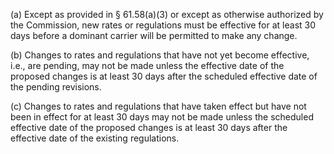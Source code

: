(a) Except as provided in § 61.58(a)(3) or except as otherwise authorized by the Commission, new rates or regulations must be effective for at least 30 days before a dominant carrier will be permitted to make any change.

(b) Changes to rates and regulations that have not yet become effective, i.e., are pending, may not be made unless the effective date of the proposed changes is at least 30 days after the scheduled effective date of the pending revisions.

(c) Changes to rates and regulations that have taken effect but have not been in effect for at least 30 days may not be made unless the scheduled effective date of the proposed changes is at least 30 days after the effective date of the existing regulations.

